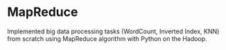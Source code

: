 # MapReduce

Implemented big data processing tasks (WordCount, Inverted Index, KNN) from scratch using MapReduce algorithm with Python on the Hadoop.
